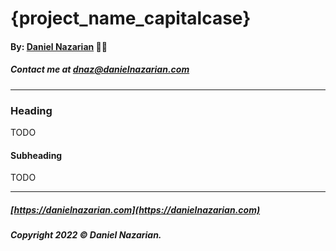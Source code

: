 # {project_name_capitalcase}
#### By: [Daniel Nazarian](https://danielnazarian) 🐧👹
##### Contact me at <dnaz@danielnazarian.com>

-------------------------------------------------------

### Heading
TODO
#### Subheading
TODO

-------------------------------------------------------
##### [https://danielnazarian.com](https://danielnazarian.com)
##### Copyright 2022 © Daniel Nazarian.